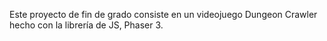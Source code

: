 Este proyecto de fin de grado consiste en un videojuego Dungeon Crawler hecho con la librería de JS, Phaser 3.
